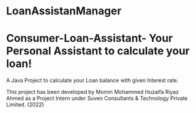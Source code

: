 # LoanAssistanManager

# Consumer-Loan-Assistant- Your Personal Assistant to calculate your loan!
A Java Project to calculate your Loan balance with given Interest rate.

This project has been developed by Momin Mohammed Huzaifa Riyaz Ahmed as a Project Intern under Suven Consultants & Technology Private Limited. (2022)

